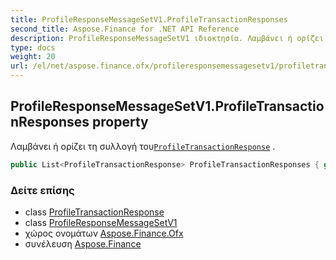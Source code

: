 ```yaml
---
title: ProfileResponseMessageSetV1.ProfileTransactionResponses
second_title: Aspose.Finance for .NET API Reference
description: ProfileResponseMessageSetV1 ιδιοκτησία. Λαμβάνει ή ορίζει τη συλλογή τουProfileTransactionResponse .
type: docs
weight: 20
url: /el/net/aspose.finance.ofx/profileresponsemessagesetv1/profiletransactionresponses/
---
```

## ProfileResponseMessageSetV1.ProfileTransactionResponses property

Λαμβάνει ή ορίζει τη συλλογή του[`ProfileTransactionResponse`](../../../aspose.finance.ofx.profile/profiletransactionresponse/) .

```csharp
public List<ProfileTransactionResponse> ProfileTransactionResponses { get; set; }
```

### Δείτε επίσης

* class [ProfileTransactionResponse](../../../aspose.finance.ofx.profile/profiletransactionresponse/)
* class [ProfileResponseMessageSetV1](../)
* χώρος ονομάτων [Aspose.Finance.Ofx](../../profileresponsemessagesetv1/)
* συνέλευση [Aspose.Finance](../../../)


